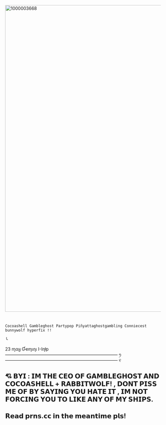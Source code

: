 
<img width="1255" height="993" alt="1000003668" src="https://github.com/user-attachments/assets/28733dee-406a-4298-aba4-dc851e2b0d1d" />

#

    Cocoashell Gambleghost Partypop Piñyattaghostgambling Conniecest bunnywolf hyperfix !!



      
╰ 

   23 ɱαყ   Ɠҽɱιɳι   Ι-Ιɳƚp –––––––––––––––––––––––––––––––––––––––––––––––––––– ꪆ  –––––––––––––––––––––––––––––––––––––––––––––––––––– ୧

## 💘 𝗕𝗬𝗜 : 𝗜𝗠 𝗧𝗛𝗘 𝗖𝗘𝗢 𝗢𝗙 𝗚𝗔𝗠𝗕𝗟𝗘𝗚𝗛𝗢𝗦𝗧 𝗔𝗡𝗗 𝗖𝗢𝗖𝗢𝗔𝗦𝗛𝗘𝗟𝗟 + 𝗥𝗔𝗕𝗕𝗜𝗧𝗪𝗢𝗟𝗙! , 𝗗𝗢𝗡𝗧 𝗣𝗜𝗦𝗦 𝗠𝗘 𝗢𝗙 𝗕𝗬 𝗦𝗔𝗬𝗜𝗡𝗚 𝗬𝗢𝗨 𝗛𝗔𝗧𝗘 𝗜𝗧 , 𝗜𝗠 𝗡𝗢𝗧 𝗙𝗢𝗥𝗖𝗜𝗡𝗚 𝗬𝗢𝗨 𝗧𝗢 𝗟𝗜𝗞𝗘 𝗔𝗡𝗬 𝗢𝗙 𝗠𝗬 𝗦𝗛𝗜𝗣𝗦. 


## 𝗥𝗲𝗮𝗱 𝗽𝗿𝗻𝘀.𝗰𝗰 𝗶𝗻 𝘁𝗵𝗲 𝗺𝗲𝗮𝗻𝘁𝗶𝗺𝗲 𝗽𝗹𝘀! 


 
